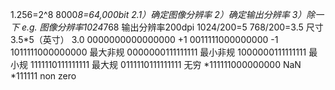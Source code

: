 1.256=2^8
  8000*8=64,000bit
2.1）确定图像分辨率
  2）确定输出分辨率
  3）除一下
e.g. 图像分辨率1024*768
     输出分辨率200dpi
     1024/200=5 768/200=3.5
    尺寸3.5*5（英寸）
3.0    0000000000000000
 +1    0011111000000000
 -1    1011111000000000
最大非规 0000000111111111
最小非规 1000000111111111
最小规  1111110111111111
最大规  0111110111111111
无穷   *111111000000000
NaN   *111111 non zero